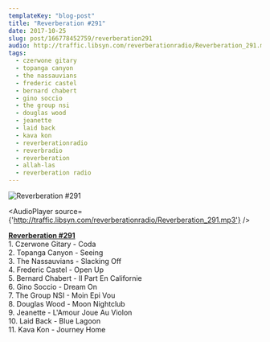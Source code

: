```yaml
---
templateKey: "blog-post"
title: "Reverberation #291"
date: 2017-10-25
slug: post/166778452759/reverberation291
audio: http://traffic.libsyn.com/reverberationradio/Reverberation_291.mp3
tags:
  - czerwone gitary
  - topanga canyon
  - the nassauvians
  - frederic castel
  - bernard chabert
  - gino soccio
  - the group nsi
  - douglas wood
  - jeanette
  - laid back
  - kava kon
  - reverberationradio
  - reverbradio
  - reverberation
  - allah-las
  - reverberation radio
---
```


![Reverberation #291](../images/5a809cb129eacdb5cecf849ba9bc05680e9415da253632293f0aa9dbb3314899.jpg)

<AudioPlayer source={'http://traffic.libsyn.com/reverberationradio/Reverberation_291.mp3'} />

<p><b><a href="http://traffic.libsyn.com/reverberationradio/Reverberation_291.mp3">Reverberation #291</a><br /></b>1. Czerwone Gitary - Coda<br />2. Topanga Canyon - Seeing<br />3. The Nassauvians - Slacking Off<br />4. Frederic Castel - Open Up<br />5. Bernard Chabert - Il Part En Californie<br />6. Gino Soccio - Dream On<br />7. The Group NSI - Moin Epi Vou<br />8. Douglas Wood - Moon Nightclub<br />9. Jeanette - L'Amour Joue Au Violon<br />10. Laid Back - Blue Lagoon<br />11. Kava Kon - Journey Home</p>
